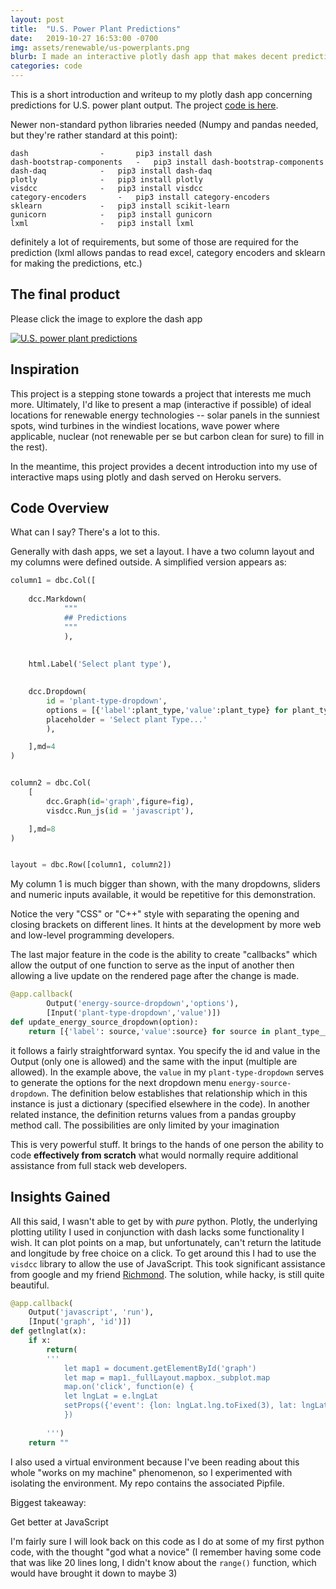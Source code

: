 ```yaml
---
layout: post
title:  "U.S. Power Plant Predictions"
date:   2019-10-27 16:53:00 -0700
img: assets/renewable/us-powerplants.png
blurb: I made an interactive plotly dash app that makes decent predictions of power plants in the U.S. based on fuel source (e.g. solar, wind, nuclear, coal, natural gas...), year built, location, etc. Link to the app is within this writeup. Try it out yourself!
categories: code
---
```



This is a short introduction and writeup to my plotly dash app concerning predictions for U.S. power plant output. The project [code is here](https://github.com/Tclack88/Renewable-Energy/tree/master/us-power-dash-app). 

Newer non-standard python libraries needed (Numpy and pandas needed, but they're rather standard at this point):

	dash				-       pip3 install dash
	dash-bootstrap-components	-	pip3 install dash-bootstrap-components
	dash-daq			-	pip3 install dash-daq
	plotly				-	pip3 install plotly
	visdcc				-	pip3 install visdcc
	category-encoders		-	pip3 install category-encoders
	sklearn				-	pip3 install scikit-learn
	gunicorn			- 	pip3 install gunicorn
	lxml				-	pip3 install lxml

definitely a lot of requirements, but some of those are required for the prediction (lxml allows pandas to read excel, category encoders and sklearn for making the predictions, etc.)


	




## The final product

Please click the image to explore the dash app

[![U.S. power plant predictions]({{site.baseurl}}/assets/renewable/us-powerplants.png)](https://us-power-plants.herokuapp.com/)

## Inspiration   

This project is a stepping stone towards a project that interests me much more. Ultimately, I'd like to present a map (interactive if possible) of ideal locations for renewable energy technologies -- solar panels in the sunniest spots, wind turbines in the windiest locations, wave power where applicable, nuclear (not renewable per se but carbon clean for sure) to fill in the rest). 

In the meantime, this project provides a decent introduction into my use of interactive maps using plotly and dash served on Heroku servers.


## Code Overview

What can I say? There's a lot to this.

Generally with dash apps, we set a layout. I have a two column layout and my columns were defined outside. A simplified version appears as:

```python
column1 = dbc.Col([
        
    dcc.Markdown(
            """
            ## Predictions
            """
            ),
        
        
    html.Label('Select plant type'),
   

    dcc.Dropdown(
        id = 'plant-type-dropdown',
        options = [{'label':plant_type,'value':plant_type} for plant_type in plant_type_list],
        placeholder = 'Select plant Type...'
        ),

    ],md=4
)


column2 = dbc.Col(
    [
        dcc.Graph(id='graph',figure=fig),
        visdcc.Run_js(id = 'javascript'),

    ],md=8
)


layout = dbc.Row([column1, column2])
```
My column 1 is much bigger than shown, with the many dropdowns, sliders and numeric inputs available, it would be repetitive for this demonstration.

Notice the very "CSS" or "C++" style with separating the opening and closing brackets on different lines. It hints at the development by more web and low-level programming developers. 

The last major feature in the code is the ability to create "callbacks" which allow the output of one function to serve as the input of another then allowing a live update on the rendered page after the change is made. 

```python
@app.callback(
        Output('energy-source-dropdown','options'),
        [Input('plant-type-dropdown','value')])
def update_energy_source_dropdown(option):
    return [{'label': source,'value':source} for source in plant_type__energy_dict[option]]
```
it follows a fairly straightforward syntax. You specify the id and value in the Output (only one is allowed) and the same with the input (multiple are allowed). In the example above, the `value` in my `plant-type-dropdown` serves to generate the options for the next dropdown menu `energy-source-dropdown`. The definition below establishes that relationship which in this instance is just a dictionary (specified elsewhere in the code). In another related instance, the definition returns values from a pandas groupby method call. The possibilities are only limited by your imagination


This is very powerful stuff. It brings to the hands of one person the ability to code **effectively from scratch** what would normally require additional assistance from full stack web developers. 

## Insights Gained

All this said, I wasn't able to get by with *pure* python. Plotly, the underlying plotting utility I used in conjunction with dash lacks some functionality I wish. It can plot points on a map, but unfortunately, can't return the latitude and longitude by free choice on a click. To get around this I had to use the `visdcc` library to allow the use of JavaScript. This took significant assistance from google and my friend [Richmond](https://github.com/macr). The solution, while hacky, is still quite beautiful.

```python
@app.callback(
    Output('javascript', 'run'),
    [Input('graph', 'id')])
def getlnglat(x):
    if x:
        return(
        '''
            let map1 = document.getElementById('graph')
            let map = map1._fullLayout.mapbox._subplot.map
            map.on('click', function(e) {
            let lngLat = e.lngLat
            setProps({'event': {lon: lngLat.lng.toFixed(3), lat: lngLat.lat.toFixed(3)}})
            })
        
        ''')
    return ""
```

I also used a virtual environment because I've been reading about this whole "works on my machine" phenomenon, so I experimented with isolating the environment. My repo contains the associated Pipfile.

Biggest takeaway:

Get better at JavaScript

I'm fairly sure I will look back on this code as I do at some of my first python code, with the thought "god what a novice" (I remember having some code that was like 20 lines long, I didn't know about the `range()` function, which would have brought it down to maybe 3) 
